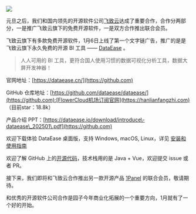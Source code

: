 
[![](https://img2024.cnblogs.com/blog/35695/202501/35695-20250107103326819-1217774035.png)](https://github.com)


元旦之后，我们和国内领先的开源软件公司[飞致云](https://github.com)达成了重要合作，合作分两部分，一是推广飞致云旗下的免费开源软件，一是双方合作推出联合会员。


飞致云旗下有多款免费开源软件，1月6日上线了第一个文字链广告，推广的是是飞致云旗下永久免费的开源 BI 工具 —— [DataEase](https://github.com) 。



> 人人可用的 BI 工具，更符合国人使用习惯的数据可视化分析工具，数据大屏开发神器！


官网地址：[https://dataease.cn/](https://github.com)


GitHub 仓库地址：[https://github.com/dataease/dataease/](https://github.com):[FlowerCloud机场订阅官网](https://hanlianfangzhi.com) （目前star：18\.8k）


产品介绍 PPT：[https://dataease.io/download/introduce\-dataease\_202501\.pdf](https://github.com)


欢迎下载体验 DataEase 桌面版，支持 Windows, macOS, Linux，详见 [安装和使用指南](https://github.com)


欢迎了解 GitHub 上的[开源代码](https://github.com)，技术栈用的是 Java \+ Vue，欢迎提交 issue 或者 PR。


接下来，我们即将和飞致云合作推出另一款开源产品 [1Panel](https://github.com) 的联合会员，敬请期待。


和优秀的开源软件公司合作是园子今年商业化拓展的一个重要方向，1月就有了一个好的开始。


